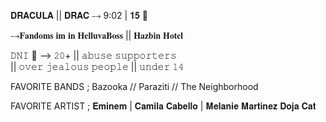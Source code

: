 𝐃𝐑𝐀𝐂𝐔𝐋𝐀 || 𝐃𝐑𝐀𝐂 
⤍ 9:02 | 𝟏𝟓 🚬

⤍𝐅𝐚𝐧𝐝𝐨𝐦𝐬 𝐢𝐦 𝐢𝐧 𝐇𝐞𝐥𝐥𝐮𝐯𝐚𝐁𝐨𝐬𝐬 || 𝐇𝐚𝐳𝐛𝐢𝐧 𝐇𝐨𝐭𝐞𝐥

𝙳𝙽𝙸 🚫 ⟶ 𝟸𝟶+ || 𝚊𝚋𝚞𝚜𝚎 𝚜𝚞𝚙𝚙𝚘𝚛𝚝𝚎𝚛𝚜  
|| 𝚘𝚟𝚎𝚛 𝚓𝚎𝚊𝚕𝚘𝚞𝚜 𝚙𝚎𝚘𝚙𝚕𝚎 || 𝚞𝚗𝚍𝚎𝚛 𝟷𝟺

FAVORITE BANDS ; B͏a͏z͏o͏o͏k͏a͏ // P͏a͏r͏a͏z͏i͏t͏i͏ // 
                 T͏h͏e͏ N͏e͏i͏g͏h͏b͏o͏r͏h͏o͏o͏d͏
                 
FAVORITE ARTIST ; 𝐄𝐦𝐢𝐧𝐞𝐦 |
𝐂𝐚𝐦𝐢𝐥𝐚 𝐂𝐚𝐛𝐞𝐥𝐥𝐨 | 𝐌𝐞𝐥𝐚𝐧𝐢𝐞 𝐌𝐚𝐫𝐭𝐢𝐧𝐞𝐳
𝐃𝐨𝐣𝐚 𝐂𝐚𝐭 
